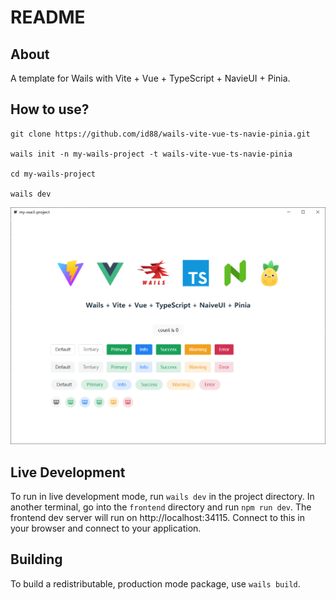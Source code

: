 # README

## About

A template for Wails with Vite + Vue + TypeScript + NavieUI + Pinia.

## How to use?
```
git clone https://github.com/id88/wails-vite-vue-ts-navie-pinia.git

wails init -n my-wails-project -t wails-vite-vue-ts-navie-pinia

cd my-wails-project

wails dev
```

<img src="./screenshot.png" alt="screenshot.png" style="zoom:70%;" />


## Live Development

To run in live development mode, run `wails dev` in the project directory. In another terminal, go into the `frontend`
directory and run `npm run dev`. The frontend dev server will run on http://localhost:34115. Connect to this in your
browser and connect to your application.

## Building

To build a redistributable, production mode package, use `wails build`.
